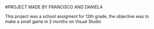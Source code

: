 #PROJECT MADE BY FRANCISCO AND DANIELA

This project was a school assigment for 12th grade, the objective was to make a small game in 2 months on Visual Studio 




